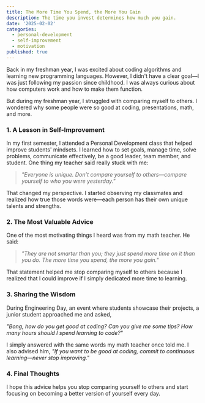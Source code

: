 ```yaml
---
title: The More Time You Spend, the More You Gain
description: The time you invest determines how much you gain.
date: '2025-02-02'
categories:
  - personal-development
  - self-improvement
  - motivation
published: true
---
```


Back in my freshman year, I was excited about coding algorithms and learning new programming languages. However, I didn't have a clear goal—I was just following my passion since childhood. I was always curious about how computers work and how to make them function.  

But during my freshman year, I struggled with comparing myself to others. I wondered why some people were so good at coding, presentations, math, and more.  

### 1. A Lesson in Self-Improvement  

In my first semester, I attended a Personal Development class that helped improve students' mindsets. I learned how to set goals, manage time, solve problems, communicate effectively, be a good leader, team member, and student. One thing my teacher said really stuck with me:  

> *"Everyone is unique. Don’t compare yourself to others—compare yourself to who you were yesterday."*  

That changed my perspective. I started observing my classmates and realized how true those words were—each person has their own unique talents and strengths.  

### 2. The Most Valuable Advice  

One of the most motivating things I heard was from my math teacher. He said:  

> *"They are not smarter than you; they just spend more time on it than you do. The more time you spend, the more you gain."*  

That statement helped me stop comparing myself to others because I realized that I could improve if I simply dedicated more time to learning.  

### 3. Sharing the Wisdom  

During Engineering Day, an event where students showcase their projects, a junior student approached me and asked,  

*"Bong, how do you get good at coding? Can you give me some tips? How many hours should I spend learning to code?"*  

I simply answered with the same words my math teacher once told me. I also advised him, *"If you want to be good at coding, commit to continuous learning—never stop improving."*  

### 4. Final Thoughts  

I hope this advice helps you stop comparing yourself to others and start focusing on becoming a better version of yourself every day.

